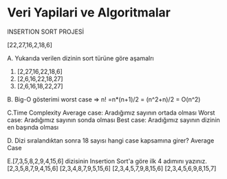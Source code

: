 # Veri Yapilari ve Algoritmalar

INSERTION SORT PROJESİ

[22,27,16,2,18,6]

A. Yukarıda verilen dizinin sort türüne göre aşamalrı
1. [2,27,16,22,18,6]
2. [2,6,16,22,18,27]
3. [2,6,16,18,22,27]

B. Big-O gösterimi
worst case => n! =n*(n+1)/2 = (n^2+n)/2 = O(n^2)

C.Time Complexity
Average case: Aradığımız sayının ortada olması
Worst case: Aradığımız sayının sonda olması 
Best case: Aradığımız sayının dizinin en başında olması

D. Dizi sıralandıktan sonra 18 sayısı hangi case kapsamına girer?
Average Case

E.[7,3,5,8,2,9,4,15,6] dizisinin Insertion Sort'a göre ilk 4 adımını yazınız.
[2,3,5,8,7,9,4,15,6]
[2,3,4,8,7,9,5,15,6]
[2,3,4,5,7,9,8,15,6]
[2,3,4,5,6,9,8,15,7]

